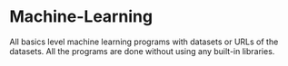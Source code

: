 # Machine-Learning
All basics level machine learning programs with datasets or URLs of the datasets. All the programs are done without using any built-in libraries. 
